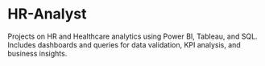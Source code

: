 # HR-Analyst
Projects on HR and Healthcare analytics using Power BI, Tableau, and SQL. Includes dashboards and queries for data validation, KPI analysis, and business insights.
